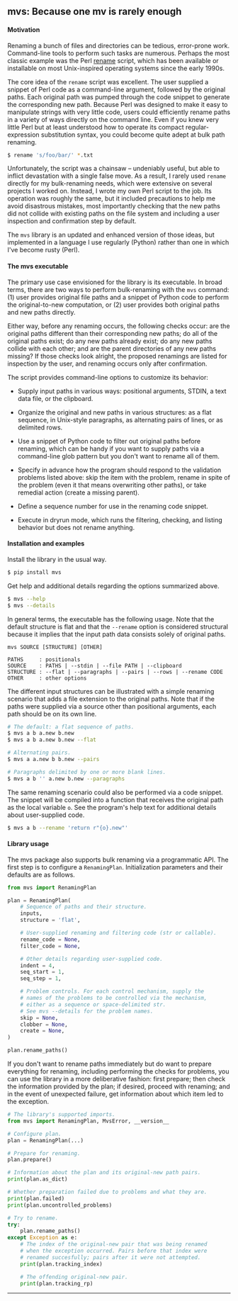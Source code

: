 
## mvs: Because one mv is rarely enough

#### Motivation

Renaming a bunch of files and directories can be tedious, error-prone work.
Command-line tools to perform such tasks are numerous. Perhaps the most classic
example was the Perl [rename][perl_rename] script, which has been available or
installable on most Unix-inspired operating systems since the early 1990s.

The core idea of the `rename` script was excellent. The user supplied a snippet
of Perl code as a command-line argument, followed by the original paths. Each
original path was pumped through the code snippet to generate the corresponding
new path. Because Perl was designed to make it easy to manipulate strings with
very little code, users could efficiently rename paths in a variety of ways
directly on the command line. Even if you knew very little Perl but at least
understood how to operate its compact regular-expression substitution syntax,
you could become quite adept at bulk path renaming.

```bash
$ rename 's/foo/bar/' *.txt
```

Unfortunately, the script was a chainsaw – undeniably useful, but able to
inflict devastation with a single false move. As a result, I rarely used
`rename` directly for my bulk-renaming needs, which were extensive on several
projects I worked on. Instead, I wrote my own Perl script to the job. Its
operation was roughly the same, but it included precautions to help me avoid
disastrous mistakes, most importantly checking that the new paths did not
collide with existing paths on the file system and including a user inspection
and confirmation step by default.

The `mvs` library is an updated and enhanced version of those ideas, but
implemented in a language I use regularly (Python) rather than one in which
I've become rusty (Perl).

#### The mvs executable

The primary use case envisioned for the library is its executable. In broad
terms, there are two ways to perform bulk-renaming with the `mvs` command: (1)
user provides original file paths and a snippet of Python code to perform the
original-to-new computation, or (2) user provides both original paths and new
paths directly.

Either way, before any renaming occurs, the following checks occur: are the
original paths different than their corresponding new paths; do all of the
original paths exist; do any new paths already exist; do any new paths collide
with each other; and are the parent directories of any new paths missing? If
those checks look alright, the proposed renamings are listed for inspection by
the user, and renaming occurs only after confirmation.

The script provides command-line options to customize its behavior:

- Supply input paths in various ways: positional arguments, STDIN, a text data
  file, or the clipboard.

- Organize the original and new paths in various structures: as a flat
  sequence, in Unix-style paragraphs, as alternating pairs of lines, or as
  delimited rows.

- Use a snippet of Python code to filter out original paths before renaming,
  which can be handy if you want to supply paths via a command-line glob
  pattern but you don't want to rename all of them.

- Specify in advance how the program should respond to the validation problems
  listed above: skip the item with the problem, rename in spite of the problem
  (even it that means overwriting other paths), or take remedial action (create
  a missing parent).

- Define a sequence number for use in the renaming code snippet.

- Execute in dryrun mode, which runs the filtering, checking, and listing
  behavior but does not rename anything.

#### Installation and examples

Install the library in the usual way.

```bash
$ pip install mvs
```

Get help and additional details regarding the options summarized above.

```bash
$ mvs --help
$ mvs --details
```

In general terms, the executable has the following usage. Note that the default
structure is flat and that the `--rename` option is considered structural
because it implies that the input path data consists solely of original paths.

```text
mvs SOURCE [STRUCTURE] [OTHER]

PATHS     : positionals
SOURCE    : PATHS | --stdin | --file PATH | --clipboard
STRUCTURE : --flat | --paragraphs | --pairs | --rows | --rename CODE
OTHER     : other options
```

The different input structures can be illustrated with a simple renaming
scenario that adds a file extension to the original paths. Note that if the
paths were supplied via a source other than positional arguments, each path
should be on its own line.

```bash
# The default: a flat sequence of paths.
$ mvs a b a.new b.new
$ mvs a b a.new b.new --flat

# Alternating pairs.
$ mvs a a.new b b.new --pairs

# Paragraphs delimited by one or more blank lines.
$ mvs a b '' a.new b.new --paragraphs
```

The same renaming scenario could also be performed via a code snippet. The
snippet will be compiled into a function that receives the original path as the
local variable `o`. See the program's help text for additional details about
user-supplied code.

```bash
$ mvs a b --rename 'return r"{o}.new"'
```

#### Library usage

The mvs package also supports bulk renaming via a programmatic API. The first
step is to configure a `RenamingPlan`. Initialization parameters and their
defaults are as follows.

```python
from mvs import RenamingPlan

plan = RenamingPlan(
    # Sequence of paths and their structure.
    inputs,
    structure = 'flat',

    # User-supplied renaming and filtering code (str or callable).
    rename_code = None,
    filter_code = None,

    # Other details regarding user-supplied code.
    indent = 4,
    seq_start = 1,
    seq_step = 1,

    # Problem controls. For each control mechanism, supply the
    # names of the problems to be controlled via the mechanism,
    # either as a sequence or space-delimited str.
    # See mvs --details for the problem names.
    skip = None,
    clobber = None,
    create = None,
)

plan.rename_paths()
```

If you don't want to rename paths immediately but do want to prepare everything
for renaming, including performing the checks for problems, you can use the
library in a more deliberative fashion: first prepare; then check the
information provided by the plan; if desired, proceed with renaming; and in the
event of unexpected failure, get information about which item led to the
exception.

```python
# The library's supported imports.
from mvs import RenamingPlan, MvsError, __version__

# Configure plan.
plan = RenamingPlan(...)

# Prepare for renaming.
plan.prepare()

# Information about the plan and its original-new path pairs.
print(plan.as_dict)

# Whether preparation failed due to problems and what they are.
print(plan.failed)
print(plan.uncontrolled_problems)

# Try to rename.
try:
    plan.rename_paths()
except Exception as e:
    # The index of the original-new pair that was being renamed
    # when the exception occurred. Pairs before that index were
    # renamed succesfully; pairs after it were not attempted.
    print(plan.tracking_index)

    # The offending original-new pair.
    print(plan.tracking_rp)
```

--------

[perl_rename]: https://metacpan.org/dist/File-Rename/view/source/rename

